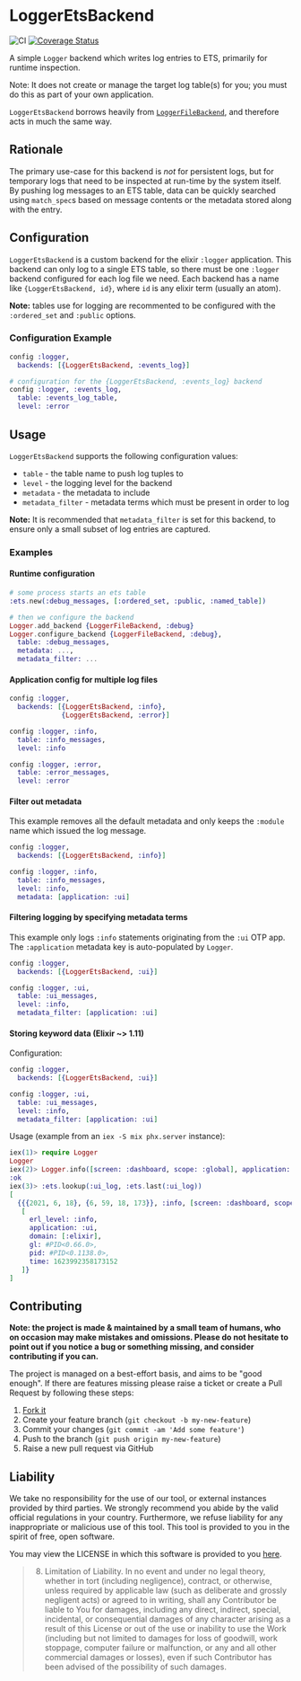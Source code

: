 # LoggerEtsBackend

![CI][ci-badge] [![Coverage Status][coverage-badge]][coverage-link]

<!-- MDOC !-->

A simple `Logger` backend which writes log entries to ETS, primarily
for runtime inspection.

Note: It does not create or manage the target log table(s) for you; you
must do this as part of your own application.

`LoggerEtsBackend` borrows heavily from
[`LoggerFileBackend`][logger_file_backend], and therefore acts in much
the same way.

## Rationale

The primary use-case for this backend is _not_ for persistent logs,
but for temporary logs that need to be inspected at run-time by the
system itself. By pushing log messages to an ETS table, data can be
quickly searched using `match_spec`s based on message contents or the
metadata stored along with the entry.

## Configuration

`LoggerEtsBackend` is a custom backend for the elixir `:logger`
application. This backend can only log to a single ETS table, so there
must be one `:logger` backend configured for each log file we
need. Each backend has a name like `{LoggerEtsBackend, id}`, where
`id` is any elixir term (usually an atom).

**Note:** tables use for logging are recommented to be configured with
the `:ordered_set` and `:public` options.

### Configuration Example

```elixir
config :logger,
  backends: [{LoggerEtsBackend, :events_log}]

# configuration for the {LoggerEtsBackend, :events_log} backend
config :logger, :events_log,
  table: :events_log_table,
  level: :error
```

## Usage

`LoggerEtsBackend` supports the following configuration values:

* `table` - the table name to push log tuples to
* `level` - the logging level for the backend
* `metadata` - the metadata to include
* `metadata_filter` - metadata terms which must be present in order to
  log

**Note:** It is recommended that `metadata_filter` is set for this
backend, to ensure only a small subset of log entries are captured.

<!-- MDOC !-->

### Examples

#### Runtime configuration

```elixir
# some process starts an ets table
:ets.new(:debug_messages, [:ordered_set, :public, :named_table])

# then we configure the backend
Logger.add_backend {LoggerFileBackend, :debug}
Logger.configure_backend {LoggerFileBackend, :debug},
  table: :debug_messages,
  metadata: ...,
  metadata_filter: ...
```

#### Application config for multiple log files

```elixir
config :logger,
  backends: [{LoggerEtsBackend, :info},
             {LoggerEtsBackend, :error}]

config :logger, :info,
  table: :info_messages,
  level: :info

config :logger, :error,
  table: :error_messages,
  level: :error
```

#### Filter out metadata

This example removes all the default metadata and only keeps the
`:module` name which issued the log message.

```elixir
config :logger,
  backends: [{LoggerEtsBackend, :info}]

config :logger, :info,
  table: :info_messages,
  level: :info,
  metadata: [application: :ui]
```

#### Filtering logging by specifying metadata terms

This example only logs `:info` statements originating from the `:ui`
OTP app. The `:application` metadata key is auto-populated by
`Logger`.

```elixir
config :logger,
  backends: [{LoggerEtsBackend, :ui}]

config :logger, :ui,
  table: :ui_messages,
  level: :info,
  metadata_filter: [application: :ui]
```

#### Storing keyword data (Elixir ~> 1.11)

Configuration:

```elixir
config :logger,
  backends: [{LoggerEtsBackend, :ui}]

config :logger, :ui,
  table: :ui_messages,
  level: :info,
  metadata_filter: [application: :ui]
```

Usage (example from an `iex -S mix phx.server` instance):

```elixir
iex(1)> require Logger
Logger
iex(2)> Logger.info([screen: :dashboard, scope: :global], application: :ui)
:ok
iex(3)> :ets.lookup(:ui_log, :ets.last(:ui_log))
[
  {{{2021, 6, 18}, {6, 59, 18, 173}}, :info, [screen: :dashboard, scope: :global],
   [
     erl_level: :info,
     application: :ui,
     domain: [:elixir],
     gl: #PID<0.66.0>,
     pid: #PID<0.1138.0>,
     time: 1623992358173152
   ]}
]
```

## Contributing

**Note: the project is made & maintained by a small team of humans,
who on occasion may make mistakes and omissions. Please do not
hesitate to point out if you notice a bug or something missing, and
consider contributing if you can.**

The project is managed on a best-effort basis, and aims to be "good
enough". If there are features missing please raise a ticket or create
a Pull Request by following these steps:

1.  [Fork it][fork]
2.  Create your feature branch (`git checkout -b my-new-feature`)
3.  Commit your changes (`git commit -am 'Add some feature'`)
4.  Push to the branch (`git push origin my-new-feature`)
5.  Raise a new pull request via GitHub

## Liability

We take no responsibility for the use of our tool, or external
instances provided by third parties. We strongly recommend you abide
by the valid official regulations in your country. Furthermore, we
refuse liability for any inappropriate or malicious use of this
tool. This tool is provided to you in the spirit of free, open
software.

You may view the LICENSE in which this software is provided to you
[here](./LICENSE).

> 8. Limitation of Liability. In no event and under no legal theory,
>    whether in tort (including negligence), contract, or otherwise,
>    unless required by applicable law (such as deliberate and grossly
>    negligent acts) or agreed to in writing, shall any Contributor be
>    liable to You for damages, including any direct, indirect, special,
>    incidental, or consequential damages of any character arising as a
>    result of this License or out of the use or inability to use the
>    Work (including but not limited to damages for loss of goodwill,
>    work stoppage, computer failure or malfunction, or any and all
>    other commercial damages or losses), even if such Contributor
>    has been advised of the possibility of such damages.


[logger_file_backend]: https://github.com/onkel-dirtus/logger_file_backend
[ci-badge]: https://github.com/OldhamMade/logger_ets_backend/workflows/CI/badge.svg
[coverage-badge]: https://coveralls.io/repos/github/OldhamMade/logger_ets_backend/badge.svg?branch=main
[coverage-link]: https://coveralls.io/github/OldhamMade/logger_ets_backend?branch=main
[fork]: https://github.com/OldhamMade/logger_ets_backend/fork

